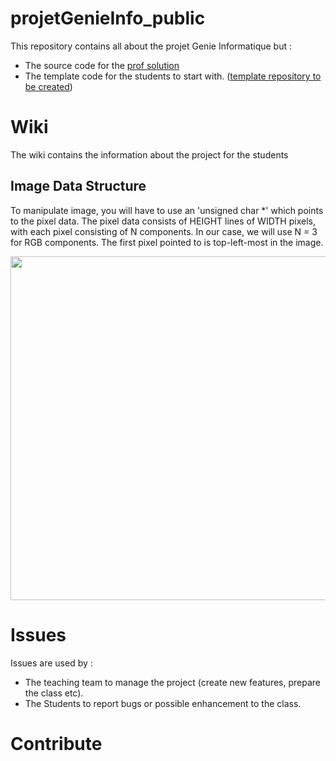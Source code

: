 # projetGenieInfo_public

This repository contains all about the projet Genie Informatique but : 
- The source code for the [prof solution](https://github.com/Estia-1a/projetGenieInfo_prof)
- The template code for the students to start with. ([template repository to be created](https://github.com/Estia-1a/projetGenieInfo_template))

# Wiki 

The wiki contains the information about the project for the students

## Image Data Structure

To manipulate image, you will have to use an 'unsigned char *' which points to the pixel data. 
The pixel data consists of HEIGHT lines of WIDTH pixels, with each pixel consisting of N components. 
In our case, we will use N = 3 for RGB components.
The first pixel pointed to is top-left-most in the image.

<img src="https://user-images.githubusercontent.com/16139930/171210679-1f662b91-2963-4258-8088-f3242b540dee.png" width="550">


# Issues

Issues are used by : 
- The teaching team to manage the project (create new features, prepare the class etc).
- The Students to report bugs or possible enhancement to the class. 

# Contribute
